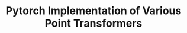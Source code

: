 ---
title: "Pytorch Implementation of Various Point Transformers"
collection: sideprojects
permalink: /sideprojects/pointtrans
excerpt: 'Recently, various methods applied transformers to point clouds: PCT: Point Cloud Transformer (Meng-Hao Guo et al.), Point Transformer (Nico Engel et al.), Point Transformer (Hengshuang Zhao et al.). This repo is a pytorch implementation for these methods and aims to compare them under a fair setting. Currently, all three methods are implemented, while tuning their hyperparameters.'
code: 'https://github.com/qq456cvb/Point-Transformers'
---